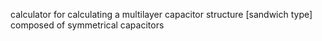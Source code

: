 calculator for calculating a multilayer capacitor structure [sandwich type] composed of symmetrical capacitors
